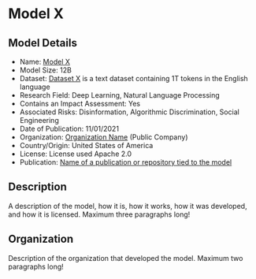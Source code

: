 # Model X

## Model Details

- Name: [Model X](link-to-the-model-paper-or-repo)
- Model Size: 12B
- Dataset: [Dataset X](link-to-the-dataset-paper-or-repo) is a text dataset containing 1T tokens in the English language
- Research Field: Deep Learning, Natural Language Processing
- Contains an Impact Assessment: Yes
- Associated Risks: Disinformation, Algorithmic Discrimination, Social Engineering
- Date of Publication: 11/01/2021
- Organization: [Organization Name](link-to-their-home-page) (Public Company)
- Country/Origin: United States of America
- License: License used Apache 2.0
- Publication: [Name of a publication or repository tied to the model](link-to-the-model-paper-or-repo)

## Description

A description of the model, how it is, how it works, how it was developed, and how it is licensed. Maximum three paragraphs long!

## Organization

Description of the organization that developed the model. Maximum two paragraphs long!
